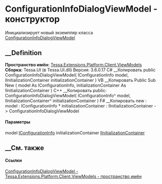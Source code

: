 # ConfigurationInfoDialogViewModel - конструктор
Инициализирует новый экземпляр класса
[ConfigurationInfoDialogViewModel](T_Tessa_Extensions_Platform_Client_ViewModels_ConfigurationInfoDialogViewModel.htm)
##  __Definition
 **Пространство имён:**
[Tessa.Extensions.Platform.Client.ViewModels](N_Tessa_Extensions_Platform_Client_ViewModels.htm)  
 **Сборка:** Tessa.UI (в Tessa.UI.dll) Версия: 3.6.0.17
C# __Копировать
     public ConfigurationInfoDialogViewModel(
    	IConfigurationInfo model,
    	IInitializationContainer initializationContainer
    )
VB __Копировать
     Public Sub New ( 
    	model As IConfigurationInfo,
    	initializationContainer As IInitializationContainer
    )
C++ __Копировать
     public:
    ConfigurationInfoDialogViewModel(
    	IConfigurationInfo^ model, 
    	IInitializationContainer^ initializationContainer
    )
F# __Копировать
     new : 
            model : IConfigurationInfo * 
            initializationContainer : IInitializationContainer -> ConfigurationInfoDialogViewModel
#### Параметры
model [IConfigurationInfo](T_Tessa_Platform_Runtime_IConfigurationInfo.htm)
initializationContainer
[IInitializationContainer](T_Tessa_Platform_Initialization_IInitializationContainer.htm)
## __См. также
#### Ссылки
[ConfigurationInfoDialogViewModel -
](T_Tessa_Extensions_Platform_Client_ViewModels_ConfigurationInfoDialogViewModel.htm)
[Tessa.Extensions.Platform.Client.ViewModels - пространство
имён](N_Tessa_Extensions_Platform_Client_ViewModels.htm)
